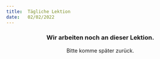 ```yaml
---
title:  Tägliche Lektion
date:   02/02/2022
---
```


### <center>Wir arbeiten noch an dieser Lektion.</center>
<center>Bitte komme später zurück.</center>